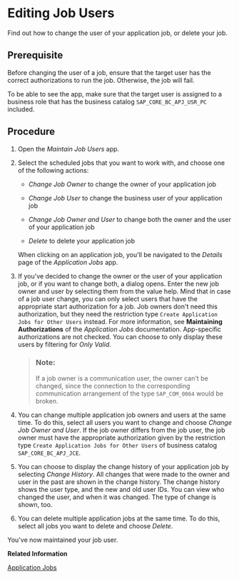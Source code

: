 <!-- loio1c460b218664442caf28d34348284fdb -->

# Editing Job Users

Find out how to change the user of your application job, or delete your job.



<a name="loio1c460b218664442caf28d34348284fdb__section_mfh_nnb_55b"/>

## Prerequisite

Before changing the user of a job, ensure that the target user has the correct authorizations to run the job. Otherwise, the job will fail.

To be able to see the app, make sure that the target user is assigned to a business role that has the business catalog `SAP_CORE_BC_APJ_USR_PC` included.



<a name="loio1c460b218664442caf28d34348284fdb__section_kww_jhv_fsb"/>

## Procedure

1.  Open the *Maintain Job Users* app.

2.  Select the scheduled jobs that you want to work with, and choose one of the following actions:

    -   *Change Job Owner* to change the owner of your application job

    -   *Change Job User* to change the business user of your application job

    -   *Change Job Owner and User* to change both the owner and the user of your application job

    -   *Delete* to delete your application job


    When clicking on an application job, you'll be navigated to the *Details* page of the *Application Jobs* app.

3.  If you've decided to change the owner or the user of your application job, or if you want to change both, a dialog opens. Enter the new job owner and user by selecting them from the value help. Mind that in case of a job user change, you can only select users that have the appropriate start authorization for a job. Job owners don't need this authorization, but they need the restriction type `Create Application Jobs for Other Users` instead. For more information, see **Maintaining Authorizations** of the *Application Jobs* documentation. App-specific authorizations are not checked. You can choose to only display these users by filtering for *Only Valid*.

    > ### Note:  
    > If a job owner is a communication user, the owner can't be changed, since the connection to the corresponding communication arrangement of the type `SAP_COM_0064` would be broken.

4.  You can change multiple application job owners and users at the same time. To do this, select all users you want to change and choose *Change Job Owner and User*. If the job owner differs from the job user, the job owner must have the appropriate authorization given by the restriction type `Create Application Jobs for Other Users` of business catalog `SAP_CORE_BC_APJ_JCE`.

5.  You can choose to display the change history of your application job by selecting *Change History*. All changes that were made to the owner and user in the past are shown in the change history. The change history shows the user type, and the new and old user IDs. You can view who changed the user, and when it was changed. The type of change is shown, too.

6.  You can delete multiple application jobs at the same time. To do this, select all jobs you want to delete and choose *Delete*.


You've now maintained your job user.

**Related Information**  


[Application Jobs](application-jobs-37e7a01.md)

 <?sap-ot O2O class="- topic/link " href="171039b7300345cb81392ba058db5dd4.xml" text="" desc="" xtrc="link:2" xtrf="file:/home/builder/src/dita-all/jjq1673438782153/loio2080d0faf9d84ce6aa14caa4caa32935_en-US/src/content/localization/en-us/1c460b218664442caf28d34348284fdb.xml" ?> 

